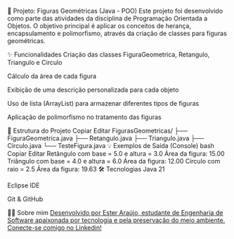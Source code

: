 📁 Projeto: Figuras Geométricas (Java - POO)
Este projeto foi desenvolvido como parte das atividades da disciplina de Programação Orientada a Objetos. O objetivo principal é aplicar os conceitos de herança, encapsulamento e polimorfismo, através da criação de classes para figuras geométricas.

✨ Funcionalidades
Criação das classes FiguraGeometrica, Retangulo, Triangulo e Circulo

Cálculo da área de cada figura

Exibição de uma descrição personalizada para cada objeto

Uso de lista (ArrayList) para armazenar diferentes tipos de figuras

Aplicação de polimorfismo no tratamento das figuras

📂 Estrutura do Projeto
Copiar
Editar
FigurasGeometricas/
├── FiguraGeometrica.java
├── Retangulo.java
├── Triangulo.java
├── Circulo.java
└── TesteFigura.java
💡 Exemplos de Saída (Console)
bash
Copiar
Editar
Retângulo com base = 5.0 e altura = 3.0
Área da figura: 15.00
Triângulo com base = 4.0 e altura = 6.0
Área da figura: 12.00
Círculo com raio = 2.5
Área da figura: 19.63
🛠️ Tecnologias
Java 21

Eclipse IDE

Git & GitHub

🙋‍♀️ Sobre mim
[Desenvolvido por Ester Araújo, estudante de Engenharia de Software apaixonada por tecnologia e pela preservação do meio ambiente.
Conecte-se comigo no Linkedin! ](https://www.linkedin.com/in/ester-ara%C3%BAjo-853447236/)
